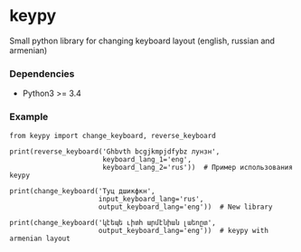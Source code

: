 # keypy
Small python library for changing keyboard layout (english, russian and armenian)

### Dependencies
* Python3 >= 3.4

### Example
```
from keypy import change_keyboard, reverse_keyboard

print(reverse_keyboard('Ghbvth bcgjkmpjdfybz лунзн',
                       keyboard_lang_1='eng',
                       keyboard_lang_2='rus'))  # Пример использования keypy 

print(change_keyboard('Туц дшикфкн',
                      input_keyboard_lang='rus',
                      output_keyboard_lang='eng'))  # New library

print(change_keyboard('կէեպե ւիտհ արմէնիան լաեոըտ', 
                      output_keyboard_lang='eng'))  # keypy with armenian layout

```
